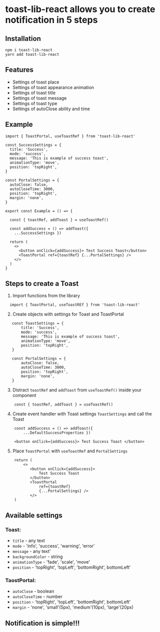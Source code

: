 # toast-lib-react allows you to create notification in 5 steps

## Installation

```
npm i toast-lib-react
yarn add toast-lib-react
```

## Features

- Settings of toast place
- Settings of toast appearance animation
- Settings of toast title
- Settings of toast message
- Settings of toast type
- Settings of autoClose ability and time

## Example

```
import { ToastPortal, useToastRef } from 'toast-lib-react'

const SuccessSettings = {
  title: 'Success',
  mode: 'success',
  message: 'This is example of success toast',
  animationType: 'move',
  position: 'topRight',
}

const PortalSettings = {
  autoClose: false,
  autoCloseTime: 3000,
  position: 'topRight',
  margin: 'none',
}

export const Example = () => {

  const { toastRef, addToast } = useToastRef()

  const addSuccess = () => addToast({
    ...SuccessSettings })

  return (
    <>
      <button onClick={addSuccess}> Test Success Toast</button>
      <ToastPortal ref={toastRef} {...PortalSettings} />
    </>
  )
}

```

## Steps to create a Toast

1.  Import functions from the library

```
  import { ToastPortal, useToastREf } from 'toast-lib-react'
```

2.  Create objects with settings for Toast and ToastPortal

```
   const ToastSettings = {
       title: 'Success',
       mode: 'success',
       message: 'This is example of success toast',
       animationType: 'move',
       position: 'topRight',
   }

   const PortalSettings = {
       autoClose: false,
       autoCloseTime: 3000,
       position: 'topRight',
       margin: 'none',
   }
```

3. Distract `toastRef` and `addToast` from `useToastRef()` inside your component

```
    const { toastRef, addToast } = useToastRef()

```

4. Create event handler with Toast settings `ToastSettings` and call the Toast

```
    const addSuccess = () => addToast({
        ...DefaultSuccessProperties })

    <button onClick={addSuccess}> Test Success Toast </button>
```

5. Place `ToastPortal` with `useToastRef` and `PortalSettings`

```
    return (
        <>
           <button onClick={addSuccess}>
               Test Success Toast
           </button>
           <ToastPortal
               ref={toastRef}
               {...PortalSettings} />
           </>
    )
```

## Available settings

### Toast:

- `title` - any text
- `mode` - 'info', 'success', 'warning', 'error'
- `message` - any text'
- `backgroundColor` - string
- `animationType` - 'fade', 'scale', 'move'
- `position` - 'topRight', 'topLeft', 'bottomRight', bottomLeft'

### TaostPortal:

- `autoClose` - boolean
- `autoCloseTime` - number
- `position` - 'topRight', 'topLeft', 'bottomRight', bottomLeft'
- `margin` - 'none', 'small'(5px), 'medium'(10px), 'large'(20px)

## Notification is simple!!!
